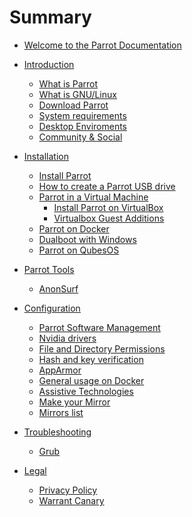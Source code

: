 # Summary

- [Welcome to the Parrot Documentation](<./welcome-to-parrot-doc.md>)

- [Introduction]()
    - [What is Parrot](<./what-is-parrot.md>)
    - [What is GNU/Linux](<./gnu-linux-basics.md>)
    - [Download Parrot](<./download-parrot.md>)
    - [System requirements](./system-requirements.md)
    - [Desktop Enviroments](<./desktop-enviroments.md>)
    - [Community & Social](<./community.md>)

- [Installation]()
    - [Install Parrot](<./installation.md>)
    - [How to create a Parrot USB drive](<./how-to-create-a-parrot-usb-drive.md>)
    - [Parrot in a Virtual Machine]()
        - [Install Parrot on VirtualBox](<./install-parrot-on-virtualbox.md>)
        - [Virtualbox Guest Additions](<./virtualbox-guest-additions.md>)
    - [Parrot on Docker](<./parrot-on-docker.md>)
    - [Dualboot with Windows](<./dualboot-with-windows.md>)
    - [Parrot on QubesOS](<./parrot-on-qubesos.md>)

- [Parrot Tools]()
    - [AnonSurf](<./anonsurf.md>)

- [Configuration]()
    - [Parrot Software Management](<./parrot-software-management.md>)
    - [Nvidia drivers](<./nvidia-drivers.md>)
    - [File and Directory Permissions](<./file-and-directory-permissions.md>)
    - [Hash and key verification](<./hash-and-key-verification.md>)
    - [AppArmor](<./apparmor.md>)
    - [General usage on Docker](<./general-usage-docker.md>)
    - [Assistive Technologies](<./assistive-technologies.md>)
    - [Make your Mirror](./make-mirror.md)
    - [Mirrors list](<./mirrors-list.md>)
    
- [Troubleshooting]()
    - [Grub](<./troubleshooting-grub.md>)

- [Legal]()
    - [Privacy Policy](<./privacy-policy.md>)
    - [Warrant Canary](<./warrant-canary.md>)
